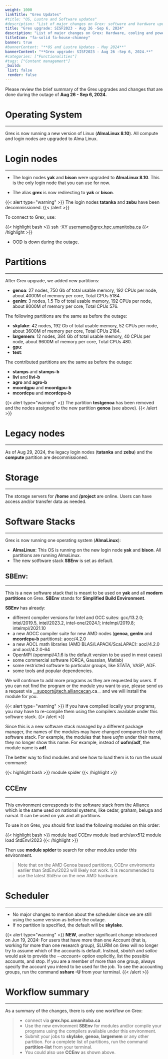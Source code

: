 ```yaml
---
weight: 1000
linkTitle: "Grex Updates"
#title: "OS, Lustre and Software updates"
#description: "List of major changes on Grex: software and hardware updates."
title: "Grex upgrade: SISF2023 - Aug 26 -Sep 6, 2024"
description: "List of major changes on Grex: Hardware, cooling and power upgrades."
titleIcon: "fa-solid fa-house-chimney"
banner: true
#bannerContent: "**OS and Lustre Updates - May 2024**"
bannerContent: "**Grex upgrade: SISF2023 - Aug 26 -Sep 6, 2024.**"
#categories: ["Functionalities"]
#tags: ["Content management"]
_build:
 list: false
 render: false
---
```


Please review the brief summary of the Grex upgrades and changes that are done during the outage of **Aug 26 - Sep 6, 2024.**

# Operating System 
---

Grex is now running a new version of Linux (__AlmaLinux 8.10__). All compute and login nodes are upgraded to Alma Linux. 

# Login nodes
---

* The login nodes __yak__ and __bison__ were upgraded to __AlmaLinux 8.10__. This is the only login node that you can use for now. 

* The alias __grex__ is now redirecting to __yak__ or __bison__.

{{< alert type="warning" >}}
The login nodes __tatanka__ and __zebu__ have been decommissioned.
{{< /alert >}}

To connect to Grex, use:

{{< highlight bash >}}
ssh -XY username@grex.hpc.umanitoba.ca
{{< /highlight >}}

* OOD is down during the outage. 

# Partitions
---

After Grex upgrade, we added new partitions:

* __genoa__: 27 nodes, 750 Gb of total usable memory, 192 CPUs per node, about 4000M of memory per core, Total CPUs 5184.
* __genlm__: 3 nodes, 1.5 Tb of total usable memory, 192 CPUs per node, about 8000M of memory per core, Total CPUs 576.

The following partitions are the same as before the outage:

* __skylake__:  42 nodes, 192 Gb of total usable memory, 52 CPUs per node, about 3600M of memory per core, Total CPUs 2184.
* __largemem__: 12 nodes, 384 Gb of total usable memory, 40 CPUs per node, about 9600M of memory per core, Total CPUs 480.
* __gpu__: 
* __test__: 

The contributed partitions are the same as before the outage: 

* __stamps__ and __stamps-b__
* __livi__ and __livi-b__
* __agro__ and __agro-b__
* __mcordgpu__ and __mcordgpu-b__
* __mcordcpu__ and __mcordcpu-b__

{{< alert type="warning" >}}
The partition __testgenoa__ has been removed and the nodes assigned to the new partition __genoa__ (see above).
{{< /alert >}}

# Legacy nodes
---

As of Aug 29, 2024, the legacy login nodes (__tatanka__ and __zebu__) and the __compute__ partition are decommissioned.

# Storage
---

The storage servers for __/home__ and __/project__ are online. Users can have access and/or transfer data as needed.

# Software Stacks
---

Grex is now running one operating system (__AlmaLinux__):

* __AlmaLinux__: This OS is running on the new login node __yak__ and __bison__. All partitions are running AlmaLinux.
* The new sotftware stack __SBEnv__ is set as default.

## SBEnv:
---

This is a new software stack that is meant to be used on __yak__ and all __modern partitions__ on Grex. __SBEnv__ stands for __Simplified Build Environment__. 

__SBEnv__ has already:

* different compiler versions for Intel and GCC suites: gcc/13.2.0; intel/2019.5, intel/2023.2,  intel-one/2024.1;  intelmpi/2019.8; intelmpi/2021.10
* a new AOCC compiler suite for new AMD nodes (__genoa__, __genlm__ and __mcordcpu-b__ partitions): aocc/4.2.0
* a new AOCL math libraries (AMD BLAS/LAPACK/ScaLAPAC): aocl/4.2.0 and aocl/4.2.0-64
* OpenMPI (openmpi/4.1.6 is the default version to be used in most cases)
* some commercial software (ORCA, Gaussian, Matlab)
* some restricted software to particular groups, like STATA, VASP, ADF. 
* some tools and popular dependencies. 

We will continue to add more programs as they are requested by users. If you can not find the program or the module you want to use, please send us a request via __support@tech.alliancecan.ca__ and we will install the module for you. 

{{< alert type="warning" >}}
If you have compiled locally your programs, you may have to re-compile them using the compilers available under this software stack.
{{< /alert >}}

Since this is a new software stack managed by a different package manager, the names of the modules may have changed compared to the old software stack. For example, the modules that have _uofm_ under their name, they no longer show this name. For example, instead of __uofm/adf__, the module name is __adf__. 

The better way to find modules and see how to load them is to run the usual command:

{{< highlight bash >}}
module spider <name of the program>
{{< /highlight >}}

## CCEnv
---

This environment corresponds to the software stack from the Alliance which is the same used on national systems, like cedar, graham, beluga and narval. It can be used on yak and all partitions. 

To use it on Grex, you should first load the following modules on this order:

{{< highlight bash >}}
module load CCEnv
module load arch/avx512
module load StdEnv/2023
{{< /highlight >}}

Then use __module spider__ to search for other modules under this environment. 
> Note that on the AMD Genoa based partitions, CCEnv enviroments earlier than StdEnv/2023 will likely not work. It is recommended to use the latest StdEnv on the new AMD hardware.

# Scheduler
---

* No major changes to mention about the scheduler since we are still using the same version as before the outage.
* If no partition is specified, the default will be **skylake**.

{{< alert type="warning" >}}
__NEW__, another significant change introduced on Jun 19, 2024: 
For users that have more than one Account (that is, working for more than one research group), SLURM on Grex will no longer try to assume which of the accounts is default. Instead, _sbatch_ and _salloc_ would ask to provide the _--account=_ option explicitly, list the possible accounts, and stop. If you are a member of more than one group, always specify the account you intend to be used for the job. To see the accounting groups, run the command __sshare -U__ from your terminal.
{{< /alert >}}

# Workflow summary
---

As a summary of the changes, there is only one workflow on Grex:

> * connect via __grex.hpc.umanitoba.ca__
> * Use the new environment __SBEnv__ for modules and/or compile your programs using the compilers available under this environment.
> * Submit your jobs to __skylake__, __genoa__, __largemem__ or any other partition. For a complete list of partitions, run the command __partition-list__ from your terminal.
> * You could also use __CCEnv__ as shown above.

<!--

From the outage of May 2024:

Grex is now running a new version of Linux (__Alma Linux 8.x__). All modern compute nodes are upgraded to Alma Linux. 
The following general purpose partitions are running Alma Linux: 

* __skylake__ 
* __largemem__
* __gpu__
* __testgenoa__

The only exception is made for the legacy nodes (__bison__, __tatanka__ and the old __compute__ partition) that are still running __Centos-7.9.__ The reason for that is related to the local software stack __GrexEnv__. For more details, see the __Software Stacks__ section below.

# Storage
---

The storage servers for __/home__ and __/project__ have been upgraded. The users’ data was not affected.

# Login nodes
---

* The login nodes __bison__ and __tatanka__ are still running __Centos-7.9__ and they can be used to compile programs using the __GrexEnv__ and submit the jobs to __compute__ partition. 

* The new login node _yak__ was upgraded to __Alma Linux.__ This node can be used to compile codes under the new environment __SBEnv__ that is loaded by default. From this node, tou can submit jobs to all partitions, except to __compute__ partition. If submitted to __compute__ partition, the scheduler will not even accept the job at submission time. From this node, you should be able to use the following partitions: __skylake__, __largemem__, and other contributed partitions, like __livi-b__ and __mcordcpu-b__. 

# Software Stacks:
---

As mentioned above, Grex is running two operating systems:

* __Alma Linux:__ This OS is running on the new login node __yak__ and __zebu__ (that serves as a host for OOD). All other partions {except for __compute__} are running Alma Linux.

* __Centos-7.9:__ This OS is running on the login nodes __bison__ and __tatanka__. The old __compute__ partition is also running Cento-7.9.

For convenience, we have kept the old software stacks __GrexEnv__ as it was before the outage. This can be only used for running jobs on __compute__ partition. 

For other partitions, we have deployed a new sotftware stack __SBEnv__ that is set as default when connecting to __yak__.

After the outage of May 2024, Grex has 3 different software stacks:

## SBEnv:
---

This is a new software stack that is meant to be used on __yak__ and all __modern partitions__ on Grex {except for the legacy __compute__ partition}. __SBEnv__ stands for __Simplified Build Environment__. 

__SBEnv__ has already:

* different compiler versions for Intel and GCC suites: gcc/13.2.0; intel/2019.5, intel/2023.2, intel-one/2023.2, intel-one/2024.1;  intelmpi/2019.8; intelmpi/2021.10
* a new AOCC compiler suite for new AMD nodes (__testgenoa__ and __mcordcpu-b__ partitions): aocc/4.2.0
* OpenMPI (openmpi/4.1.6 is the default version to be used in most cases)
* some commercial software (ORCA, Gaussian)
* some restricted software to particular groups, like stata, vasp, adf. 
* some tools and popular dependencies. 

We will continue to add more programs as they are requested by users. If you can not find the program or the module you want to use, please send us a request via __support@tech.alliancecan.ca__ and we will install the module for you. 

{{< alert type="warning" >}}
If you have compiled locally your programs, you may have to re-compile them using the compilers available under this software stack.
{{< /alert >}}

Since this is a new software stack managed by a different package manager, the names of the modules may have changed compared to the old software stack. For example, the modules that have _uofm_ under their name, they no longer show this name. For example, instead of __uofm/adf__, the module name is __adf__. 

The better way to find modules and see how to load them is to run the usual command:

{{< highlight bash >}}
module spider <name of the program>
{{< /highlight >}}

## GrexEnv
---

This environment is enabled by default on __bison__, __tatanka__ and the __compute__ partition. This environment was not changed and it is kept in the same state as before the outage. Now, it can be only used to run jobs on __compute__ partition.


## CCEnv
---

This environment corresponds to the software stack from the Alliance which is the same used on national systems, like cedar, graham, beluga and narval. It can be used on yak and all partitions, except for the __compute__ partition that has an old architecture.

To use it on Grex, you should first load the following modules on this odrer:

{{< highlight bash >}}
module load CCEnv
module load arch/avx512
module load StdEnv/2023
{{< /highlight >}}

Then use __module spider__ to search for other modules under this environment.

# Scheduler: 
---

 * No major changes to mention about the scheduler since we are still using the same version as before the outage. 
 * One significant change is as follows. Due to two versions of Linux and Software co-existing now on Grex (all modern CPU and GPU nodes running Alma Linux, and legacy __compute__ , bison and tatanka still have CentOS7), we have limited job submission between the new and old hardware. That is, jobs to compute must be submitted from the __grex/bison/tatanka__ login node, and jobs to anything else must be submitted from the __yak__ login node. Eventually we will decommission the legacy __compute__ hardware altogether. 
 * If no partition is specified, the default will be either **skylake** or **compute** depending on the job submission host, as per above.
>  NEW : another significant change introduced on Jun 19, 2024: For users that have more than one Account (that is, working for more than one research group), SLURM on Grex will no longer try to assume which of the accounts is default. Instead, _sbatch_ and _salloc_ would ask to provide the _--account=_ opton explicitly, list the possible accounts, and stop. If you are a member of more than one group, always specify the account you intend to be used for the job!

# Open OnDemand Web interface:
---
 
Right now, the interface fully works, including “Simplified Desktop” jobs, Files App. We are still working on porting all other OOD applications to Alma Linux and for that some of them may not yet be available. 

# Workflow summary
---

As a summary of the changes, there are two workflows on Grex now:

* __New environment:__

> * connect via __yak.hpc.umanitoba.ca__
> * Use the new environment __SBEnv__ for modules and/or compile your programs.
> * Submit your jobs to __skylake__, __largemem__ or any other partition, except for __compute__. For a complete list of partitions, run the command __partition-list__ from your terminal
> * You could also use __CCEnv__ as shown above.

* __Old environment:__

> * connect via __grex.hpc.umanitoba.ca__
> * Use the new environment __GrexEnv__ for modules and/or compile your programs.
> * Submit your jobs to __compute__ partition.

If you have questions or concerns, please don't hesitate to contact us at: support@tech.alliancecan.ca

**Your Grex Team**

-->

<!-- Changes and update:
-->
